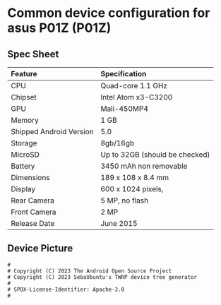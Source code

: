 # Common device configuration for asus P01Z (P01Z)

## Spec Sheet

| Feature                 | Specification                     |
| :---------------------- | :-------------------------------- |
| CPU                     | Quad-core 1.1 GHz                 |
| Chipset                 | Intel Atom x3-C3200               |
| GPU                     | Mali-450MP4                       |
| Memory                  | 1 GB                              |
| Shipped Android Version | 5.0                               |
| Storage                 | 8gb/16gb                          |
| MicroSD                 | Up to 32GB (should be checked)    |
| Battery                 | 3450 mAh  non removable           |
| Dimensions              | 189 x 108 x 8.4 mm                |
| Display                 | 600 x 1024 pixels,                |
| Rear Camera             | 5 MP, no flash                    |
| Front Camera            | 2 MP                              |
| Release Date            | June 2015                         |

## Device Picture

```
#
# Copyright (C) 2023 The Android Open Source Project
# Copyright (C) 2023 SebaUbuntu's TWRP device tree generator
#
# SPDX-License-Identifier: Apache-2.0
#
```
